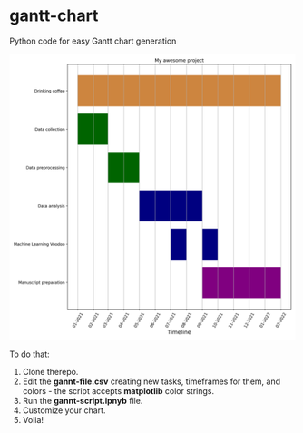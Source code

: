 # gantt-chart
Python code for easy Gantt chart generation  

![gantt](https://github.com/bioinf-mcb/gannt-chart/blob/main/gannt-chart.png)  

To do that:
1. Clone therepo.
2. Edit the **gannt-file.csv** creating new tasks, timeframes for them, and colors - the script accepts **matplotlib** color strings.
3. Run the **gannt-script.ipnyb** file.
4. Customize your chart.
5. Volia! 
